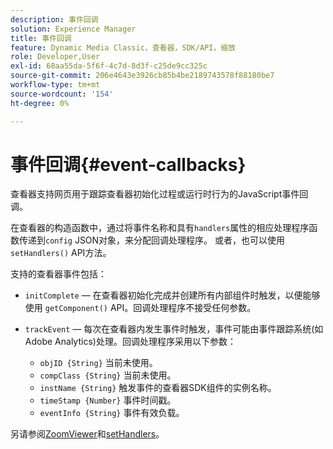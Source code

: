 ```yaml
---
description: 事件回调
solution: Experience Manager
title: 事件回调
feature: Dynamic Media Classic，查看器，SDK/API，缩放
role: Developer,User
exl-id: 68aa55da-5f6f-4c7d-8d3f-c25de9cc325c
source-git-commit: 206e4643e3926cb85b4be2189743578f88180be7
workflow-type: tm+mt
source-wordcount: '154'
ht-degree: 0%

---
```


# 事件回调{#event-callbacks}

查看器支持网页用于跟踪查看器初始化过程或运行时行为的JavaScript事件回调。

在查看器的构造函数中，通过将事件名称和具有`handlers`属性的相应处理程序函数传递到`config` JSON对象，来分配回调处理程序。 或者，也可以使用`setHandlers()` API方法。

支持的查看器事件包括：

* `initComplete`  — 在查看器初始化完成并创建所有内部组件时触发，以便能够使用 `getComponent()` API。回调处理程序不接受任何参数。

* `trackEvent`  — 每次在查看器内发生事件时触发，事件可能由事件跟踪系统(如Adobe Analytics)处理。回调处理程序采用以下参数：

   * `objID {String}` 当前未使用。
   * `compClass {String}` 当前未使用。
   * `instName {String}` 触发事件的查看器SDK组件的实例名称。
   * `timeStamp {Number}` 事件时间戳。
   * `eventInfo {String}` 事件有效负载。

另请参阅[ZoomViewer](../../c-html5-s7-aem-asset-viewers/c-html5-20-zoom-viewer-about/c-html5-20-zoom-viewer-javascriptapiref/r-html5-zoom-viewer-20-javascriptapiref-zoomviewer.md#reference-bd16cadc0c054fafb0db4994741d47cd)和[setHandlers](../../c-html5-s7-aem-asset-viewers/c-html5-20-zoom-viewer-about/c-html5-20-zoom-viewer-javascriptapiref/r-html5-zoom-viewer-20-javascriptapiref-sethandlers.md#reference-d76f126ac4354dc282e56afd49a0c643)。
